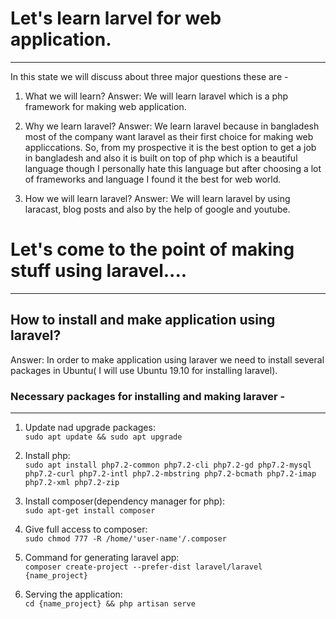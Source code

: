# Let's learn larvel for web application.
-----------------------------------------

In this state we will discuss about three major questions these are -

1. What we will learn?
Answer: We will learn laravel which is a php framework for making web application.

2. Why we learn laravel?
Answer: We learn laravel because in bangladesh most of the company want laravel as their first choice for making web appliccations. So, from my prospective it is the best option to get a job in bangladesh and also it is built on top of php which is a beautiful language though I personally hate this language but after choosing a lot of frameworks and language I found it the best for web world.

3. How we will learn laravel?
Answer: We will learn laravel by using laracast, blog posts and also by the help of google and youtube.


# Let's come to the point of making stuff using laravel....
-----------------------------------------------------------


## How to install and make application using laravel?
Answer: In order to make application using laraver we need to install several packages in Ubuntu( I will use Ubuntu 19.10 for installing laravel). 


### Necessary packages for installing and making laraver - 
----------------------------------------------------------
1. Update nad upgrade packages: <br/>
    `sudo apt update && sudo apt upgrade`

2. Install php:<br/>
    `sudo apt install php7.2-common php7.2-cli php7.2-gd php7.2-mysql php7.2-curl php7.2-intl php7.2-mbstring php7.2-bcmath php7.2-imap php7.2-xml php7.2-zip`

3. Install composer(dependency manager for php):<br/>
   `sudo apt-get install composer`

4. Give full access to composer: <br/>
   `sudo chmod 777 -R /home/'user-name'/.composer`

5. Command for generating laravel app:<br/>
   `composer create-project --prefer-dist laravel/laravel {name_project}`

6. Serving the application:<br/>
  `cd {name_project} && php artisan serve`
